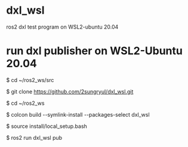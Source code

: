 # dxl_wsl

ros2 dxl test program on WSL2-ubuntu 20.04

# run dxl publisher on WSL2-Ubuntu 20.04

$ cd ~/ros2_ws/src

$ git clone https://github.com/2sungryul/dxl_wsl.git

$ cd ~/ros2_ws

$ colcon build --symlink-install --packages-select dxl_wsl

$ source install/local_setup.bash

$ ros2 run dxl_wsl pub
